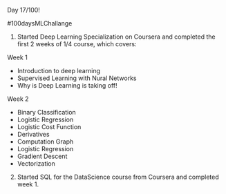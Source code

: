 Day 17/100!

#100daysMLChallange

1. Started Deep Learning Specialization on Coursera and completed the first 2 weeks of 1/4 course, which covers:

Week 1

* Introduction to deep learning
* Supervised Learning with Nural Networks
* Why is Deep Learning is taking off!

Week 2

* Binary Classification
* Logistic Regression
* Logistic Cost Function
* Derivatives
* Computation Graph
* Logistic Regression
* Gradient Descent
* Vectorization

2. Started SQL for the DataScience course from Coursera and completed week 1.
